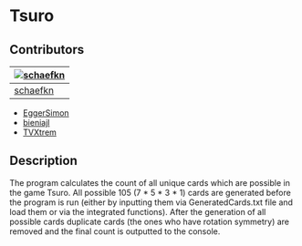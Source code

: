 # Tsuro
## Contributors
[![schaefkn](https://avatars2.githubusercontent.com/u/44315988?s=70&v=3)](https://github.com/schaefkn) |
--- |
[schaefkn](https://github.com/schaefkn) |

- [EggerSimon](https://www.github.com/EggerSimon)
- [bieniajl](https://www.github.com/bieniajl)
- [TVXtrem](https://github.com/TVXtrem)

## Description
The program calculates the count of all unique cards which are possible in the game Tsuro. All possible 105 (7 * 5 * 3 * 1) cards are generated before the program is run (either by inputting them via GeneratedCards.txt file and load them or via the integrated functions). After the generation of all possible cards duplicate cards (the ones who have rotation symmetry) are removed and the final count is outputted to the console.

